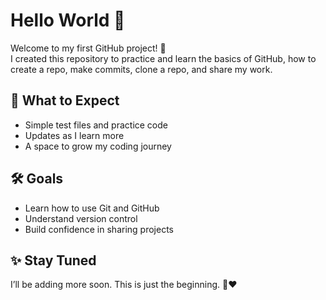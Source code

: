 # Hello World 👋

Welcome to my first GitHub project! 🚀  
I created this repository to practice and learn the basics of GitHub, how to create a repo, make commits, clone a repo, and share my work.

## 🌱 What to Expect
- Simple test files and practice code
- Updates as I learn more
- A space to grow my coding journey

## 🛠️ Goals
- Learn how to use Git and GitHub
- Understand version control
- Build confidence in sharing projects

## ✨ Stay Tuned
I’ll be adding more soon. This is just the beginning. 💪❤️


